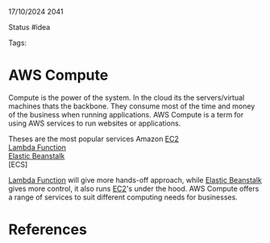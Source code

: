 17/10/2024 2041

Status #idea

Tags:

# AWS Compute

Compute is the power of the system. In the cloud its the servers/virtual machines thats the backbone. They consume most of the time and money of the business when running applications.
AWS Compute is a term for using AWS services to run websites or applications.

Theses are the most popular services
	Amazon [EC2](./EC2.md)  
	[Lambda Function](./Lambda_Function.md)  
	[Elastic Beanstalk](./Elastic_Beanstalk.md)  
	[ECS]  

[Lambda Function](./Lambda_Function.md) will give more hands-off approach, while [Elastic Beanstalk](./Elastic_Beanstalk.md)
gives more control, it also runs [EC2](./EC2.md)'s under the hood.
AWS Compute offers a range of services to suit different computing needs for businesses.

# References
